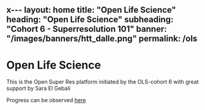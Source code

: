 x---
layout: home
title: "Open Life Science"
heading: "Open Life Science"
subheading: "Cohort 6 - Superresolution 101"
banner: "/images/banners/htt_dalle.png"
permalink: /ols
---
# Open Life Science 
This is the Open Super Res platform initiated by the OLS-cohort 6 with great support by Sara El Gebali

Progress can be observed [here](https://github.com/open-life-science/ols-6/issues/4)

